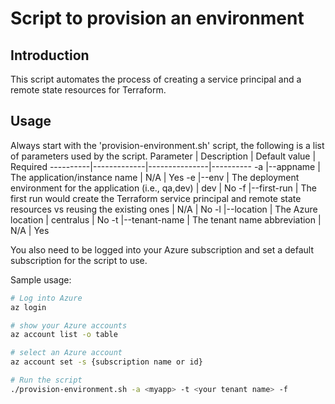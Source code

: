 # Script to provision an environment

## Introduction

This script automates the process of creating a service principal and a remote state resources for Terraform.

## Usage

Always start with the 'provision-environment.sh' script, the following is a list of parameters used by the script.
Parameter | Description | Default value | Required
----------|-------------|---------------|----------
-a \|--appname      | The application/instance name     | N/A | Yes
-e \|--env          | The deployment environment for the application (i.e., qa,dev) | dev | No
-f \|--first-run    | The first run would create the Terraform service principal and remote state resources vs reusing the existing ones | N/A | No
-l \|--location     | The Azure location    | centralus | No
-t \|--tenant-name  | The tenant name abbreviation | N/A | Yes

You also need to be logged into your Azure subscription and set a default subscription for the script to use.

Sample usage:

```bash
# Log into Azure
az login

# show your Azure accounts
az account list -o table

# select an Azure account
az account set -s {subscription name or id}

# Run the script
./provision-environment.sh -a <myapp> -t <your tenant name> -f
```